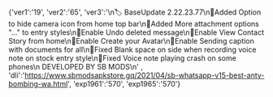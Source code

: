 {'ver1':'19', 'ver2':'65', 'ver3':'\n🏷 BaseUpdate 2.22.23.77\n🔸Added Option to hide camera icon from home top bar\n🔸Added More attachment options "..." to entry styles\n🔸Enable Undo deleted message\n🔸Enable View Contact Story from home\n🔸Enable Create your Avatar\n🔹Enable Sending caption with documents for all\n🔹Fixed Blank space on side when recording voice note on stock entry style\n🔹Fixed Voice note playing crash on some phones\n DEVELOPED BY SB MODS\n' , 'dli':'https://www.sbmodsapkstore.gq/2021/04/sb-whatsapp-v15-best-anty-bombing-wa.html', 'exp1961':'570', 'exp1965':'570'}
